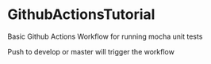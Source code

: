# GithubActionsTutorial

Basic Github Actions Workflow for running mocha unit tests

Push to develop or master will trigger the workflow
